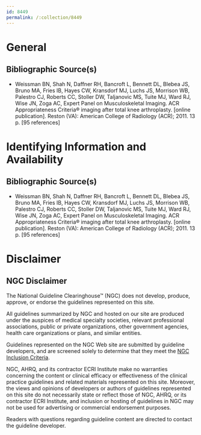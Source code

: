 ```yaml
---
id: 8449
permalink: /:collection/8449
---
```


# General

## Bibliographic Source(s)

- Weissman BN, Shah N, Daffner RH, Bancroft L, Bennett DL, Blebea JS, Bruno MA, Fries IB, Hayes CW, Kransdorf MJ, Luchs JS, Morrison WB, Palestro CJ, Roberts CC, Stoller DW, Taljanovic MS, Tuite MJ, Ward RJ, Wise JN, Zoga AC, Expert Panel on Musculoskeletal Imaging. ACR Appropriateness Criteria® imaging after total knee arthroplasty. [online publication]. Reston (VA): American College of Radiology (ACR); 2011. 13 p. [95 references]

# Identifying Information and Availability

## Bibliographic Source(s)

- Weissman BN, Shah N, Daffner RH, Bancroft L, Bennett DL, Blebea JS, Bruno MA, Fries IB, Hayes CW, Kransdorf MJ, Luchs JS, Morrison WB, Palestro CJ, Roberts CC, Stoller DW, Taljanovic MS, Tuite MJ, Ward RJ, Wise JN, Zoga AC, Expert Panel on Musculoskeletal Imaging. ACR Appropriateness Criteria® imaging after total knee arthroplasty. [online publication]. Reston (VA): American College of Radiology (ACR); 2011. 13 p. [95 references]

# Disclaimer

## NGC Disclaimer

The National Guideline Clearinghouse™ (NGC) does not develop, produce, approve, or endorse the guidelines represented on this site.

All guidelines summarized by NGC and hosted on our site are produced under the auspices of medical specialty societies, relevant professional associations, public or private organizations, other government agencies, health care organizations or plans, and similar entities.

Guidelines represented on the NGC Web site are submitted by guideline developers, and are screened solely to determine that they meet the [NGC Inclusion Criteria](/help-and-about/summaries/inclusion-criteria).

NGC, AHRQ, and its contractor ECRI Institute make no warranties concerning the content or clinical efficacy or effectiveness of the clinical practice guidelines and related materials represented on this site. Moreover, the views and opinions of developers or authors of guidelines represented on this site do not necessarily state or reflect those of NGC, AHRQ, or its contractor ECRI Institute, and inclusion or hosting of guidelines in NGC may not be used for advertising or commercial endorsement purposes.

Readers with questions regarding guideline content are directed to contact the guideline developer.

